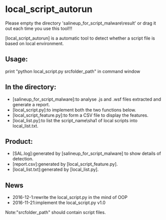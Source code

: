 local_script_autorun
===============
Please empty the directory 'salineup_for_script_malware\\result' or drag it out each time you use this tool!!!

[local_script_autorun] is a automatic tool to detect whether a script file is based on local environment.

Usage:
------
print "python local_script.py srcfolder_path" in command window

In the directory:
-------------------------
- [salineup_for_script_malware]:to analyse .js and .wsf files extracted and generate a report.
- [local_script.py]:to implement both the two functions below.
- [local_script_feature.py]:to form a CSV file to display the features.
- [local_list.py]:to list the script_name\sha1 of local scripts into local_list.txt.

Product:
-------------------------
- [SAL.log]:generated by [salineup_for_script_malware] to show details of detection.
- [report.csv]:generated by [local_script_feature.py].
- [local_list.txt]:generated by [local_list.py].

News
----
- 2016-12-1:rewrite the local_script.py in the mind of OOP
- 2016-11-21:implement the local_script.py v1.0

Note:"srcfolder_path" should contain script files.